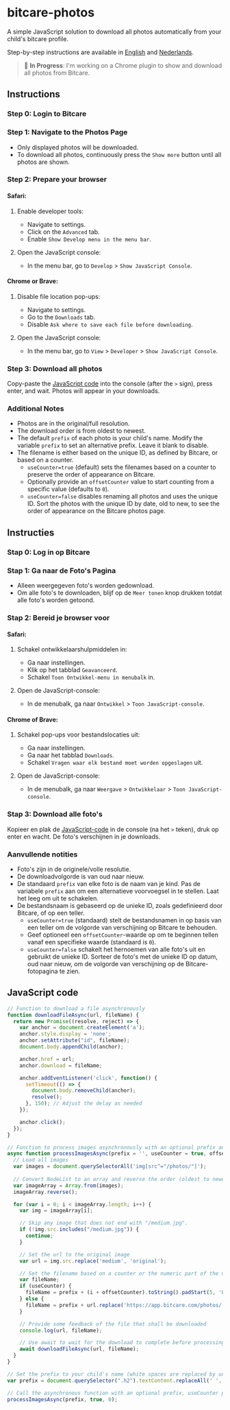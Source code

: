 # bitcare-photos

A simple JavaScript solution to download all photos automatically from your child's bitcare profile.

Step-by-step instructions are available in [English](#instructions) and [Nederlands](#instructies).

> 🚧 **In Progress**: I'm working on a Chrome plugin to show and download all photos from Bitcare.

## Instructions

### Step 0: Login to Bitcare

### Step 1: Navigate to the Photos Page

- Only displayed photos will be downloaded.
- To download all photos, continuously press the `Show more` button until all photos are shown.

### Step 2: Prepare your browser

#### Safari:

1. Enable developer tools:
   - Navigate to settings.
   - Click on the `Advanced` tab.
   - Enable `Show Develop menu in the menu bar`.

2. Open the JavaScript console:
   - In the menu bar, go to `Develop` > `Show JavaScript Console`.

#### Chrome or Brave:

1. Disable file location pop-ups:
   - Navigate to settings.
   - Go to the `Downloads` tab.
   - Disable `Ask where to save each file before downloading`.

2. Open the JavaScript console:
   - In the menu bar, go to `View` > `Developer` > `Show JavaScript Console`.

### Step 3: Download all photos

Copy-paste the [JavaScript code](#javascript-code) into the console (after the `>` sign), press enter, and wait. Photos will appear in your downloads.

### Additional Notes

- Photos are in the original/full resolution.
- The download order is from oldest to newest.
- The default `prefix` of each photo is your child's name. Modify the variable `prefix` to set an alternative prefix. Leave it blank to disable.
- The filename is either based on the unique ID, as defined by Bitcare, or based on a counter.
  - `useCounter=true` (default) sets the filenames based on a counter to preserve the order of appearance on Bitcare.
  - Optionally provide an `offsetCounter` value to start counting from a specific value (defaults to `0`).
  - `useCounter=false` disables renaming all photos and uses the unique ID. Sort the photos with the unique ID by date, old to new, to see the order of appearance on the Bitcare photos page.

## Instructies

### Stap 0: Log in op Bitcare

### Stap 1: Ga naar de Foto's Pagina

- Alleen weergegeven foto's worden gedownload.
- Om alle foto's te downloaden, blijf op de `Meer tonen` knop drukken totdat alle foto's worden getoond.

### Stap 2: Bereid je browser voor

#### Safari:

1. Schakel ontwikkelaarshulpmiddelen in:
   - Ga naar instellingen.
   - Klik op het tabblad `Geavanceerd`.
   - Schakel `Toon Ontwikkel-menu in menubalk` in.

2. Open de JavaScript-console:
   - In de menubalk, ga naar `Ontwikkel` > `Toon JavaScript-console`.

#### Chrome of Brave:

1. Schakel pop-ups voor bestandslocaties uit:
   - Ga naar instellingen.
   - Ga naar het tabblad `Downloads`.
   - Schakel `Vragen waar elk bestand moet worden opgeslagen` uit.

2. Open de JavaScript-console:
   - In de menubalk, ga naar `Weergave` > `Ontwikkelaar` > `Toon JavaScript-console`.

### Stap 3: Download alle foto's

Kopieer en plak de [JavaScript-code](#javascript-code) in de console (na het `>` teken), druk op enter en wacht. De foto's verschijnen in je downloads.

### Aanvullende notities

- Foto's zijn in de originele/volle resolutie.
- De downloadvolgorde is van oud naar nieuw.
- De standaard `prefix` van elke foto is de naam van je kind. Pas de variabele `prefix` aan om een alternatieve voorvoegsel in te stellen. Laat het leeg om uit te schakelen.
- De bestandsnaam is gebaseerd op de unieke ID, zoals gedefinieerd door Bitcare, of op een teller.
  - `useCounter=true` (standaard) stelt de bestandsnamen in op basis van een teller om de volgorde van verschijning op Bitcare te behouden.
  - Geef optioneel een `offsetCounter`-waarde op om te beginnen tellen vanaf een specifieke waarde (standaard is `0`).
  - `useCounter=false` schakelt het hernoemen van alle foto's uit en gebruikt de unieke ID. Sorteer de foto's met de unieke ID op datum, oud naar nieuw, om de volgorde van verschijning op de Bitcare-fotopagina te zien.


## JavaScript code
```javascript
// Function to download a file asynchronously
function downloadFileAsync(url, fileName) {
  return new Promise((resolve, reject) => {
    var anchor = document.createElement('a');
    anchor.style.display = 'none';
    anchor.setAttribute("id", fileName);
    document.body.appendChild(anchor);

    anchor.href = url;
    anchor.download = fileName;

    anchor.addEventListener('click', function() {
      setTimeout(() => {
        document.body.removeChild(anchor);
        resolve();
      }, 150); // Adjust the delay as needed
    });

    anchor.click();
  });
}

// Function to process images asynchronously with an optional prefix and reversed order
async function processImagesAsync(prefix = '', useCounter = true, offsetCounter = 0) {
  // Load all images
  var images = document.querySelectorAll('img[src^="/photos/"]');
  
  // Convert NodeList to an array and reverse the order (oldest to newest)
  var imageArray = Array.from(images);
  imageArray.reverse();

  for (var i = 0; i < imageArray.length; i++) {
    var img = imageArray[i];

    // Skip any image that does not end with "/medium.jpg".
    if (!img.src.includes("/medium.jpg")) {
      continue;
    }

    // Set the url to the original image
    var url = img.src.replace('medium', 'original');

    // Set the filename based on a counter or the numeric part of the url
    var fileName;
    if (useCounter) {
      fileName = prefix + (i + offsetCounter).toString().padStart(5, '0') + '.jpg';
    } else {
      fileName = prefix + url.replace('https://app.bitcare.com/photos/', '').replace('/original', '');
    }

    // Provide some feedback of the file that shall be downloaded
    console.log(url, fileName);

    // Use await to wait for the download to complete before processing the next image
    await downloadFileAsync(url, fileName);
  }
}

// Set the prefix to your child's name (white spaces are replaced by underscores).
var prefix = document.querySelector(".h2").textContent.replaceAll(' ', '_') + '_';

// Call the asynchronous function with an optional prefix, useCounter parameter, and the offsetCounter value
processImagesAsync(prefix, true, 0);
```
